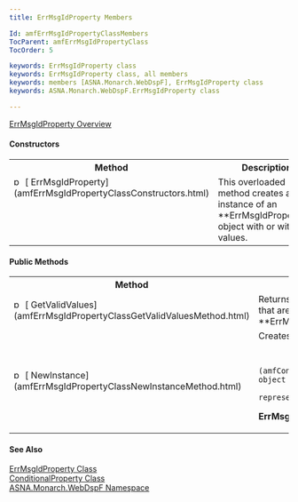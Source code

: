 ```yaml
---
title: ErrMsgIdProperty Members

Id: amfErrMsgIdPropertyClassMembers
TocParent: amfErrMsgIdPropertyClass
TocOrder: 5

keywords: ErrMsgIdProperty class
keywords: ErrMsgIdProperty class, all members
keywords: members [ASNA.Monarch.WebDspF], ErrMsgIdProperty class
keywords: ASNA.Monarch.WebDspF.ErrMsgIdProperty class

---
```


[ ErrMsgIdProperty Overview](amfErrMsgIdPropertyClass.html) 

#### Constructors
<table class="mytable" cellspacing="0" cellpadding="4" width="90%">
          <colgroup><col width="20%" /><col width="70%" />
          </colgroup>
          <tr><th>Method</th>
              <th>Description</th>
          </tr>
          <tr valign="top">
            <td><img height="16" alt="public method" src="../Images/Methods.bmp" width="16" border="0" />
              [
              ErrMsgIdProperty](amfErrMsgIdPropertyClassConstructors.html)
            </td>
            <td>This overloaded method
            creates a new instance of an 
 **ErrMsgIdProperty** 
       object with or without
            values.</td>
          </tr>
</table>

#### Public Methods
<table class="mytable" cellspacing="0" cellpadding="4" width="90%">
          <colgroup><col width="20%" /><col width="70%" />
          </colgroup>
          <tr><th>Method</th>
            <th>Description</th>
          </tr>
          <tr>
            <td><img height="16" alt="public method" src="../Images/Methods.bmp" width="16" border="0" />
              [
              GetValidValues](amfErrMsgIdPropertyClassGetValidValuesMethod.html)
            </td>
            <td>Returns a string array of
            the values that are valid for the 
 **ErrMsgIdProperty** 
       object.</td>
          </tr>
          <tr>
            <td><img height="16" alt="public method" src="../Images/Methods.bmp" width="16" border="0" />
              [
              NewInstance](amfErrMsgIdPropertyClassNewInstanceMethod.html)
            </td>
            <td>Creates a new instance of a

            [
            ConditionalProperty](amfConditionalPropertyClass.html) object modeling the
            value/conditions represented by 
 **ErrMsgIdProperty** .</td>
          </tr>
</table>

#### See Also
[
      ErrMsgIdProperty Class](amfErrMsgIdPropertyClass.html)
      <br clear="none" />
      [
      ConditionalProperty Class](amfConditionalPropertyClass.html)
      <br clear="none" />
      [
      ASNA.Monarch.WebDspF Namespace](amfWebDspFNamespace.html)

